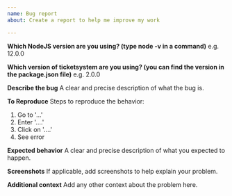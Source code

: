 ```yaml
---
name: Bug report
about: Create a report to help me improve my work

---
```

**Which NodeJS version are you using? (type node -v in a command)**
e.g. 12.0.0

**Which version of ticketsystem are you using? (you can find the version in the package.json file)**
e.g. 2.0.0

**Describe the bug**
A clear and precise description of what the bug is.

**To Reproduce**
Steps to reproduce the behavior:
1. Go to '...'
2. Enter '....'
3. Click on '....'
4. See error

**Expected behavior**
A clear and precise description of what you expected to happen.

**Screenshots**
If applicable, add screenshots to help explain your problem.

**Additional context**
Add any other context about the problem here.
